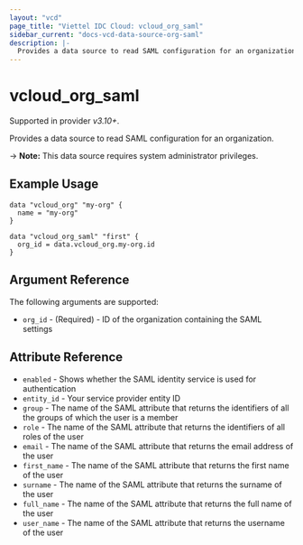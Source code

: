 ```yaml
---
layout: "vcd"
page_title: "Viettel IDC Cloud: vcloud_org_saml"
sidebar_current: "docs-vcd-data-source-org-saml"
description: |-
  Provides a data source to read SAML configuration for an organization.
---
```


# vcloud\_org\_saml

Supported in provider *v3.10+*.

Provides a data source to read SAML configuration for an organization.

-> **Note:** This data source requires system administrator privileges.

## Example Usage

```hcl
data "vcloud_org" "my-org" {
  name = "my-org"
}

data "vcloud_org_saml" "first" {
  org_id = data.vcloud_org.my-org.id
}
```

## Argument Reference

The following arguments are supported:

* `org_id` - (Required)  - ID of the organization containing the SAML settings

## Attribute Reference

* `enabled` - Shows whether the SAML identity service is used for authentication
* `entity_id` - Your service provider entity ID
* `group` - The name of the SAML attribute that returns the identifiers of all the groups of which the user is a member
* `role` - The name of the SAML attribute that returns the identifiers of all roles of the user
* `email` - The name of the SAML attribute that returns the email address of the user
* `first_name` - The name of the SAML attribute that returns the first name of the user
* `surname` - The name of the SAML attribute that returns the surname of the user
* `full_name` - The name of the SAML attribute that returns the full name of the user
* `user_name` - The name of the SAML attribute that returns the username of the user
